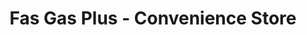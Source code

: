 ---
title: "Fas Gas Plus - Convenience Store"
url: /mclennan/fas-gas-plus-convenience-store/
shop: general
---
